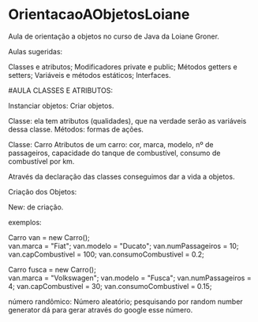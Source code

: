 # OrientacaoAObjetosLoiane
Aula de orientação a objetos no curso de Java da Loiane Groner. 

Aulas sugeridas: 

Classes e atributos;
Modificadores private e public; 
Métodos getters e setters;
Variáveis e métodos estáticos;
Interfaces. 

#AULA CLASSES E ATRIBUTOS:

Instanciar objetos: Criar objetos.

Classe: ela tem atributos (qualidades), que na verdade serão as variáveis dessa classe. 
Métodos: formas de ações. 

Classe: Carro
Atributos de um carro: cor, marca, modelo, nº de passageiros, capacidade do tanque de combustível, consumo de combustível por km.

Através da declaração das classes conseguimos dar a vida a objetos.

Criação dos Objetos:

New: de criação.

exemplos: 

Carro van = new Carro();          
van.marca = "Fiat";
van.modelo = "Ducato";
van.numPassageiros = 10;
van.capCombustivel = 100;
van.consumoCombustivel = 0.2;

Carro fusca = new Carro();          
van.marca = "Volkswagen";
van.modelo = "Fusca";
van.numPassageiros = 4;
van.capCombustivel = 30;
van.consumoCombustivel = 0.15;

número randômico: Número aleatório; pesquisando por random number generator dá para gerar através do google esse número. 











